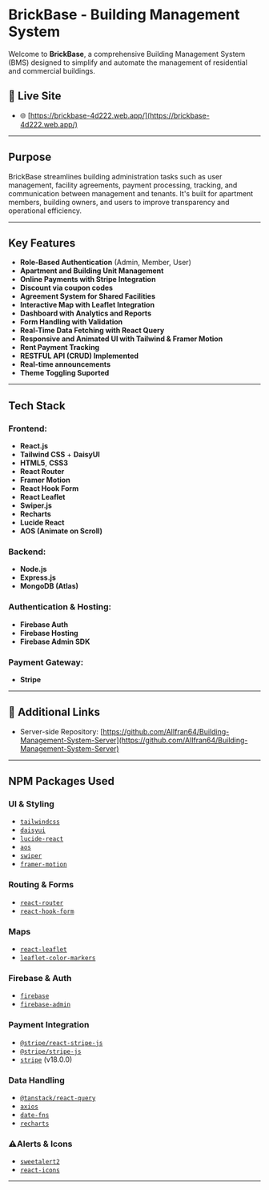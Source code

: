 # BrickBase - Building Management System

Welcome to **BrickBase**, a comprehensive Building Management System (BMS) designed to simplify and automate the management of residential and commercial buildings.

## 🔗 Live Site
- 🌐 [https://brickbase-4d222.web.app/](https://brickbase-4d222.web.app/)
---

## Purpose

BrickBase streamlines building administration tasks such as user management, facility agreements, payment processing, tracking, and communication between management and tenants. It's built for apartment members, building owners, and users to improve transparency and operational efficiency.

---

## Key Features

-  **Role-Based Authentication** (Admin, Member, User)
-  **Apartment and Building Unit Management**
-  **Online Payments with Stripe Integration**
-  **Discount via coupon codes**
-  **Agreement System for Shared Facilities**
-  **Interactive Map with Leaflet Integration**
-  **Dashboard with Analytics and Reports**
-  **Form Handling with Validation**
-  **Real-Time Data Fetching with React Query**
-  **Responsive and Animated UI with Tailwind & Framer Motion**
-  **Rent Payment Tracking**
-  **RESTFUL API (CRUD) Implemented**
-  **Real-time announcements**
-  **Theme Toggling Suported**

---

## Tech Stack

### Frontend:
- **React.js**
- **Tailwind CSS** + **DaisyUI**
- **HTML5**, **CSS3**
- **React Router**
- **Framer Motion**
- **React Hook Form**
- **React Leaflet**
- **Swiper.js**
- **Recharts**
- **Lucide React**
- **AOS (Animate on Scroll)**

### Backend:
- **Node.js**
- **Express.js**
- **MongoDB (Atlas)**

### Authentication & Hosting:
- **Firebase Auth**
- **Firebase Hosting**
- **Firebase Admin SDK**

### Payment Gateway:
- **Stripe**

---

## 🔗 Additional Links

- Server-side Repository: [https://github.com/AlIfran64/Building-Management-System-Server](https://github.com/AlIfran64/Building-Management-System-Server)

---

## NPM Packages Used

### UI & Styling
- [`tailwindcss`](https://www.npmjs.com/package/tailwindcss)
- [`daisyui`](https://www.npmjs.com/package/daisyui)
- [`lucide-react`](https://www.npmjs.com/package/lucide-react)
- [`aos`](https://www.npmjs.com/package/aos)
- [`swiper`](https://www.npmjs.com/package/swiper)
- [`framer-motion`](https://www.npmjs.com/package/framer-motion)

### Routing & Forms
- [`react-router`](https://www.npmjs.com/package/react-router)
- [`react-hook-form`](https://www.npmjs.com/package/react-hook-form)

### Maps
- [`react-leaflet`](https://www.npmjs.com/package/react-leaflet)
- [`leaflet-color-markers`](https://www.npmjs.com/package/leaflet-color-markers)

### Firebase & Auth
- [`firebase`](https://www.npmjs.com/package/firebase)
- [`firebase-admin`](https://www.npmjs.com/package/firebase-admin)

### Payment Integration
- [`@stripe/react-stripe-js`](https://www.npmjs.com/package/@stripe/react-stripe-js)
- [`@stripe/stripe-js`](https://www.npmjs.com/package/@stripe/stripe-js)
- [`stripe`](https://www.npmjs.com/package/stripe) (v18.0.0)

### Data Handling
- [`@tanstack/react-query`](https://www.npmjs.com/package/@tanstack/react-query)
- [`axios`](https://www.npmjs.com/package/axios)
- [`date-fns`](https://www.npmjs.com/package/date-fns)
- [`recharts`](https://www.npmjs.com/package/recharts)

### ⚠Alerts & Icons
- [`sweetalert2`](https://www.npmjs.com/package/sweetalert2)
- [`react-icons`](https://www.npmjs.com/package/react-icons)

---


